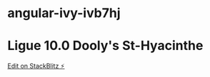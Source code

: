 # angular-ivy-ivb7hj
# Ligue 10.0 Dooly's St-Hyacinthe
[Edit on StackBlitz ⚡️](https://stackblitz.com/edit/angular-ivy-ivb7hj)